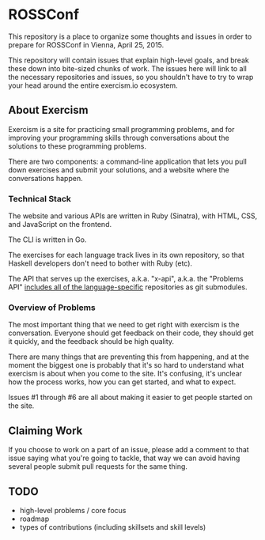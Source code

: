 # ROSSConf

This repository is a place to organize some thoughts and
issues in order to prepare for ROSSConf in Vienna,
April 25, 2015.

This repository will contain issues that explain high-level goals, and
break these down into bite-sized chunks of work. The issues here will
link to all the necessary repositories and issues, so you shouldn't
have to try to wrap your head around the entire exercism.io ecosystem.

## About Exercism

Exercism is a site for practicing small programming problems, and
for improving your programming skills through conversations about the
solutions to these programming problems.

There are two components: a command-line application that lets you pull down
exercises and submit your solutions, and a website where the conversations
happen.

### Technical Stack

The website and various APIs are written in Ruby (Sinatra), with HTML, CSS,
and JavaScript on the frontend.

The CLI is written in Go.

The exercises for each language track lives in its own repository, so that Haskell
developers don't need to bother with Ruby (etc).

The API that serves up the exercises, a.k.a. "x-api", a.k.a. the "Problems API"
[includes all of the language-specific](https://github.com/exercism/x-api/tree/master/problems)
repositories as git submodules.

### Overview of Problems

The most important thing that we need to get right with exercism is the conversation.
Everyone should get feedback on their code, they should get it quickly, and the feedback
should be high quality.

There are many things that are preventing this from happening, and at the moment the biggest
one is probably that it's so hard to understand what exercism is about when you come to the
site. It's confusing, it's unclear how the process works, how you can get started, and what
to expect.

Issues #1 through #6 are all about making it easier to get people started on the site.

## Claiming Work

If you choose to work on a part of an issue, please add a comment to that issue
saying what you're going to tackle, that way we can avoid having several people
submit pull requests for the same thing.

## TODO

- high-level problems / core focus
- roadmap
- types of contributions (including skillsets and skill levels)
